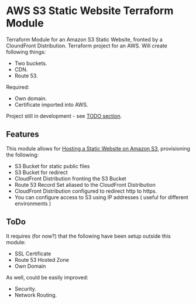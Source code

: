 # AWS S3 Static Website Terraform Module

Terraform Module for an Amazon S3 Static Website, fronted by a CloundFront Distribution.
Terraform project for an AWS. Will create following things: 
- Two buckets.
- CDN.
- Route 53.

Required:
- Own domain.
- Certificate imported into AWS.


Project still in development - see [TODO section](#todo).

## Features

This module allows for [Hosting a Static Website on Amazon S3](https://docs.aws.amazon.com/AmazonS3/latest/dev/WebsiteHosting.html), provisioning the following:

- S3 Bucket for static public files
- S3 Bucket for redirect
- CloudFront Distribution fronting the S3 Bucket
- Route 53 Record Set aliased to the CloudFront Distribution
- CloudFront Distribution configured to redirect http to https.
- You can configure access to S3 using IP addresses ( useful for different environments )

## ToDo
It requires (for now?) that the following have been setup outside this module:
- SSL Certificate
- Route 53 Hosted Zone
- Own Domain

As well, could be easily improved:
- Security.
- Network Routing.
